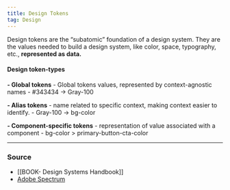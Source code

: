 ```yaml
---
title: Design Tokens
tag: Design 
---
```


Design tokens are the “subatomic” foundation of a design system. They are the values needed to build a design system, like color, space, typography, etc., **represented as data.**

#### Design token-types
**- Global tokens**
	- Global tokens values, represented by context-agnostic names
	- #343434 -> Gray-100

**- Alias tokens** 
	- name related to specific context, making context easier to identify. 
	- Gray-100 -> bg-color

**- Component-specific tokens**
	- representation of value associated with a component
	- bg-color > primary-button-cta-color

--- 
### Source
- [[BOOK- Design Systems Handbook]] 
- [Adobe Spectrum](https://spectrum.adobe.com/page/design-tokens/)